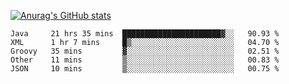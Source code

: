 [![Anurag's GitHub stats](https://github-readme-stats.vercel.app/api?username=sebasphere&count_private=true&theme=tokyonight)](https://github.com/anuraghazra/github-readme-stats)

<!--START_SECTION:waka-->
```text
Java     21 hrs 35 mins  ██████████████████████▓░░   90.93 % 
XML      1 hr 7 mins     █▒░░░░░░░░░░░░░░░░░░░░░░░   04.70 % 
Groovy   35 mins         ▓░░░░░░░░░░░░░░░░░░░░░░░░   02.51 % 
Other    11 mins         ▒░░░░░░░░░░░░░░░░░░░░░░░░   00.83 % 
JSON     10 mins         ▒░░░░░░░░░░░░░░░░░░░░░░░░   00.75 % 
```
<!--END_SECTION:waka-->
